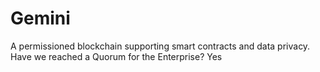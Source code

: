# Gemini
A permissioned blockchain supporting smart contracts and data privacy.
Have we reached a Quorum for the Enterprise? Yes
